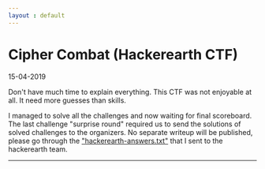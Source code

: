 ```yaml
---
layout : default
---
```


# Cipher Combat (Hackerearth CTF)
15-04-2019

Don't have much time to explain everything. This CTF was not enjoyable at all. It need more guesses than skills.

I managed to solve all the challenges and now waiting for final scoreboard. The last challenge "surprise round" required us to send the 
solutions of solved challenges to the organizers. No separate writeup will be published, please go through the ["hackerearth-answers.txt"](https://raw.githubusercontent.com/r0hanSH/r0hanSH.github.io/master/hackerearth-answers.txt) 
that I sent to the hackerearth team.

---
